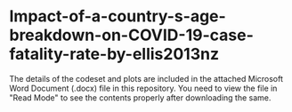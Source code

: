 # Impact-of-a-country-s-age-breakdown-on-COVID-19-case-fatality-rate-by-ellis2013nz

The details of the codeset and plots are included in the attached Microsoft Word Document (.docx) file in this repository. 
You need to view the file in "Read Mode" to see the contents properly after downloading the same.
